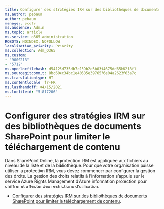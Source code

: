 ```yaml
---
title: Configurer des stratégies IRM sur des bibliothèques de documents SharePoint pour limiter le téléchargement de contenu
ms.author: pebaum
author: pebaum
manager: scotv
ms.audience: Admin
ms.topic: article
ms.service: o365-administration
ROBOTS: NOINDEX, NOFOLLOW
localization_priority: Priority
ms.collection: Adm_O365
ms.custom:
- "9000213"
- "5712"
ms.openlocfilehash: d54125d735db7c169b2e5b0394675dd65b62f8f1
ms.sourcegitcommit: 8bc60ec34bc1e40685e3976576e04a2623f63a7c
ms.translationtype: HT
ms.contentlocale: fr-FR
ms.lasthandoff: 04/15/2021
ms.locfileid: "51817206"
---
```

# <a name="configure-irm-policies-on-sharepoint-document-libraries-to-limit-download-of-content"></a>Configurer des stratégies IRM sur des bibliothèques de documents SharePoint pour limiter le téléchargement de contenu

Dans SharePoint Online, la protection IRM est appliquée aux fichiers au niveau de la liste et de la bibliothèque. Pour que votre organisation puisse utiliser la protection IRM, vous devez commencer par configurer la gestion des droits. La gestion des droits relatifs à l’information s’appuie sur le service Azure Rights Management d’Azure information protection pour chiffrer et affecter des restrictions d’utilisation.

- [Configurer des stratégies IRM sur des bibliothèques de documents SharePoint pour limiter le téléchargement de contenu](https://docs.microsoft.com/microsoft-365/compliance/set-up-irm-in-sp-admin-center).
